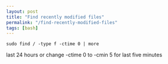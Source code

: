 ```yaml
---
layout: post
title: "Find recently modified files"
permalink: "/find-recently-modified-files"
tags: [bash]
---
```


    sudo find / -type f -ctime 0 | more

last 24 hours or change -ctime 0 to -cmin 5 for last five minutes
